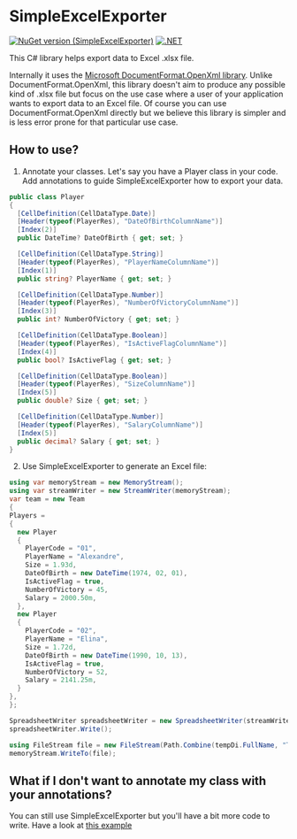 # SimpleExcelExporter

[![NuGet version (SimpleExcelExporter)](https://img.shields.io/nuget/v/SimpleExcelExporter.svg?style=flat-square)](https://www.nuget.org/packages/SimpleexcelExporter/)
[![.NET](https://github.com/Prothesis-Dental-Solutions/SimpleExcelExporter/actions/workflows/dotnet.yml/badge.svg)](https://github.com/Prothesis-Dental-Solutions/SimpleExcelExporter/actions/workflows/dotnet.yml)

This C# library helps export data to Excel .xlsx file.

Internally it uses the [Microsoft DocumentFormat.OpenXml library](https://github.com/OfficeDev/Open-XML-SDK). Unlike DocumentFormat.OpenXml, this library doesn't aim to produce any possible kind of .xlsx file but focus on the use case where a user of your application wants to export data to an Excel file. Of course you can use DocumentFormat.OpenXml directly but we believe this library is simpler and is less error prone for that particular use case.

## How to use?
1. Annotate your classes. Let's say you have a Player class in your code. Add annotations to guide SimpleExcelExporter how to export your data.
``` C#
public class Player
{
  [CellDefinition(CellDataType.Date)]
  [Header(typeof(PlayerRes), "DateOfBirthColumnName")]
  [Index(2)]
  public DateTime? DateOfBirth { get; set; }

  [CellDefinition(CellDataType.String)]
  [Header(typeof(PlayerRes), "PlayerNameColumnName")]
  [Index(1)]
  public string? PlayerName { get; set; }

  [CellDefinition(CellDataType.Number)]
  [Header(typeof(PlayerRes), "NumberOfVictoryColumnName")]
  [Index(3)]
  public int? NumberOfVictory { get; set; }

  [CellDefinition(CellDataType.Boolean)]
  [Header(typeof(PlayerRes), "IsActiveFlagColumnName")]
  [Index(4)]
  public bool? IsActiveFlag { get; set; }

  [CellDefinition(CellDataType.Boolean)]
  [Header(typeof(PlayerRes), "SizeColumnName")]
  [Index(5)]
  public double? Size { get; set; }

  [CellDefinition(CellDataType.Number)]
  [Header(typeof(PlayerRes), "SalaryColumnName")]
  [Index(5)]
  public decimal? Salary { get; set; }
}
```
2. Use SimpleExcelExporter to generate an Excel file:
``` C#
using var memoryStream = new MemoryStream();
using var streamWriter = new StreamWriter(memoryStream);
var team = new Team
{
Players =
{
  new Player
  {
	PlayerCode = "01",
	PlayerName = "Alexandre",
	Size = 1.93d,
	DateOfBirth = new DateTime(1974, 02, 01),
	IsActiveFlag = true,
	NumberOfVictory = 45,
	Salary = 2000.50m,
  },
  new Player
  {
	PlayerCode = "02",
	PlayerName = "Elina",
	Size = 1.72d,
	DateOfBirth = new DateTime(1990, 10, 13),
	IsActiveFlag = true,
	NumberOfVictory = 52,
	Salary = 2141.25m,
  }
},
};

SpreadsheetWriter spreadsheetWriter = new SpreadsheetWriter(streamWriter.BaseStream, team);
spreadsheetWriter.Write();

using FileStream file = new FileStream(Path.Combine(tempDi.FullName, "TestWithData2.xlsx"), FileMode.Create, FileAccess.Write);
memoryStream.WriteTo(file);
```

## What if I don't want to annotate my class with your annotations?
You can still use SimpleExcelExporter but you'll have a bit more code to write. Have a look at [this example](https://github.com/Prothesis-Dental-Solutions/SimpleExcelExporter/blob/dda3b06649b6ec9e4126c0f5af743c931c048595/src/ConsoleApp/Program.cs#L211-L274)
